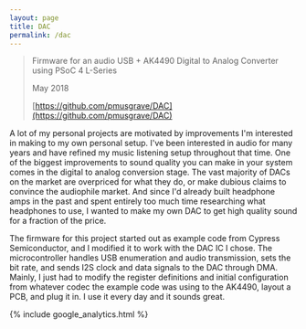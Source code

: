 ```yaml
---
layout: page
title: DAC
permalink: /dac
---
```


> Firmware for an audio USB + AK4490 Digital to Analog Converter using PSoC 4 L-Series
>
> May 2018
>
> [https://github.com/pmusgrave/DAC](https://github.com/pmusgrave/DAC)

A lot of my personal projects are motivated by improvements I'm interested in making to my own personal setup. I've been interested in audio for many years and have refined my music listening setup throughout that time. One of the biggest improvements to sound quality you can make in your system comes in the digital to analog conversion stage. The vast majority of DACs on the market are overpriced for what they do, or make dubious claims to convince the audiophile market. And since I'd already built headphone amps in the past and spent entirely too much time researching what headphones to use, I wanted to make my own DAC to get high quality sound for a fraction of the price.

The firmware for this project started out as example code from Cypress Semiconductor, and I modified it to work with the DAC IC I chose. The microcontroller handles USB enumeration and audio transmission, sets the bit rate, and sends I2S clock and data signals to the DAC through DMA. Mainly, I just had to modify the register definitions and initial configuration from whatever codec the example code was using to the AK4490, layout a PCB, and plug it in. I use it every day and it sounds great.

{% include google_analytics.html %}